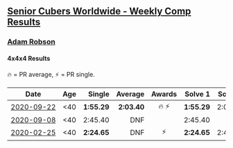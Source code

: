 <style>table {white-space: nowrap;}</style>

## [Senior Cubers Worldwide - Weekly Comp Results](/scw-comp/results/)
### [Adam Robson](README.md)
#### 4x4x4 Results

<span style="white-space: nowrap;">🔥 = PR average</span>, <span style="white-space: nowrap;">⚡ = PR single</span>.

| Date | Age | Single | Average | Awards | Solve 1 | Solve 2 | Solve 3 | Solve 4 | Solve 5 | Video |
| :--: | :--: | --: | --: | :--: | --: | --: | --: | --: | --: | :-- |
| [2020-09-22](../../results/2020-09-22/444.md) | <40 | **1:55.29** | **2:03.40** | 🔥 ⚡ | **1:55.29** | 2:01.29 | 2:13.61 | DNS | DNS | [Desktop](https://www.facebook.com/100005428097972/videos/1476618139195775) / [Mobile](https://m.facebook.com/100005428097972/videos/1476618139195775) |
| [2020-09-08](../../results/2020-09-08/444.md) | <40 | 2:45.40 | DNF |  | 2:45.40 | DNF | DNS | DNS | DNS | [Desktop](https://www.facebook.com/100005428097972/videos/1462583707265885) / [Mobile](https://m.facebook.com/100005428097972/videos/1462583707265885) |
| [2020-02-25](../../results/2020-02-25/444.md) | <40 | **2:24.65** | DNF | ⚡ | **2:24.65** | 2:40.17 | DNS | DNS | DNS | [Desktop](https://www.facebook.com/events/805797596592397/permalink/809621066210050) / [Mobile](https://m.facebook.com/events/805797596592397?view=permalink&id=809621066210050) |


<!-- Global site tag (gtag.js) - Google Analytics -->
<script async src="https://www.googletagmanager.com/gtag/js?id=UA-86348435-3"></script>
<script>window.dataLayer = window.dataLayer || []; function gtag() {dataLayer.push(arguments);} gtag('js', new Date()); gtag('config', 'UA-86348435-3');</script>
